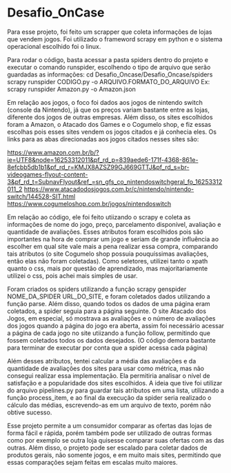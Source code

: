 # Desafio_OnCase

Para esse projeto, foi feito um scrapper que coleta informações de lojas que vendem jogos. Foi utilizado o frameword scrapy em python e o sistema operacional escolhido foi o linux.

Para rodar o código, basta acessar a pasta spiders dentro do projeto e executar o comando runspider, escolhendo o tipo de arquivo que serão guardadas as informações:
cd Desafio_Oncase/Desafio_Oncase/spiders
scrapy runspider CODIGO.py -o ARQUIVO.FORMATO_DO_ARQUIVO
Ex: scrapy runspider Amazon.py -o Amazon.json

Em relação aos jogos, o foco foi dados aos jogos de nintendo switch (console da Nintendo), já que os preços variam bastante entre as lojas, diferente dos jogos de outras empresas. Além disso, os sites escolhidos foram a Amazon, o Atacado dos Games e o Cogumelo shop, e fiz essas escolhas pois esses sites vendem os jogos citados e já conhecia eles. Os links para as abas direcionadas aos jogos citados nesses sites são:

https://www.amazon.com.br/b/?ie=UTF8&node=16253312011&pf_rd_p=839aede6-171f-4368-861e-8efcbb5db1b1&pf_rd_r=KMJX8AZSZ99GJ669GTTJ&pf_rd_s=br-videogames-flyout-content-3&pf_rd_t=SubnavFlyout&ref_=sn_gfs_co_nintendoswitchgeral_fo_16253312011_2
https://www.atacadodosjogos.com.br/c/nintendo/nintendo-switch/144528-SIT.html
https://www.cogumeloshop.com.br/jogos/nintendoswitch

Em relação ao código, ele foi feito utiizando o scrapy e coleta as informações de nome do jogo, preço, parcelamento disponível, avaliação e quantidade de avaliações. Esses atributos foram escolhidos pois são importantes na hora de comprar um jogo e seriam de grande influência ao escolher em qual site vale mais a pena realizar essa compra, comparando tais atributos (o site Cogumelo shop possuia pouquíssimas avaliações, então elas não foram coletadas).
Como seletores, utilizei tanto o xpath quanto o css, mais por questão de aprendizado, mas majoritariamente utilizei o css, pois achei mais simples de usar.

Foram criados os spiders utilizando a função scrapy genspider NOME_DA_SPIDER URL_DO_SITE, e foram coletados dados utilizando a função parse. Além disso, quando todos os dados de uma página eram coletados, a spider seguia para a página seguinte.
O site Atacado dos Jogos, em especial, só mostrava as avaliações e o número de avaliações dos jogos quando a página do jogo era aberta, assim foi necessário acessar a página de cada jogo no site utiizando a função follow, permitindo que fossem coletados todos os dados desejados. (O código demora bastante para terminar de executar por conta que a spider acessa cada página)

Além desses atributos, tentei calcular a média das avaliações e da quantidade de avaliações dos sites para usar como métrica, mas não consegui realizar essa implementação. Ela permitiria analisar o nível de satisfação e a popularidade dos sites escolhidos. A ideia que tive foi utilizar do arquivo pipelines.py para guardar tais atributos em uma lista, utilizando a função process_item, e ao final da execução da spider seria realizado o cálculo das médias, escrevendo-as em um arquivo de texto, porém não obtive sucesso.

Esse projeto permite a um consumidor comparar as ofertas das lojas de forma fácil e rápida, porém também pode ser utilizado de outras formas como por exemplo se outra loja quisesse comparar suas ofertas com as das outras. Além disso, o projeto pode ser escalado para coletar dados de produtos gerais, não somente jogos, e em muito mais sites, permitindo que essas comparações sejam feitas em escalas muito maiores.
